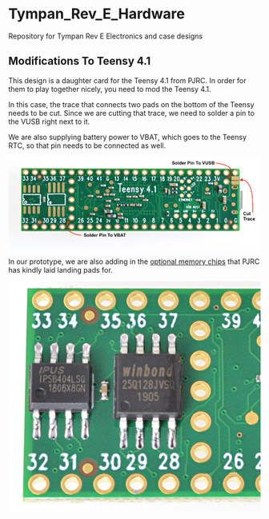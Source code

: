 # Tympan_Rev_E_Hardware
Repository for Tympan Rev E Electronics and case designs

## Modifications To Teensy 4.1
This design is a daughter card for the Teensy 4.1 from PJRC. In order for them to play together nicely, you need to mod the Teensy 4.1.

In this case, the trace that connects two pads on the bottom of the Teensy needs to be cut. Since we are cutting that trace, we need to solder a pin to the VUSB right next to it.

We are also supplying battery power to VBAT, which goes to the Teensy RTC, so that pin needs to be connected as well. 

![modifications](assets/teensy41_Modifications.jpg)


In our prototype, we are also adding in the [optional memory chips](https://www.pjrc.com/store/psram.html) that PJRC has kindly laid landing pads for.

![extra memory](assets/teensy41_memory.jpg)

